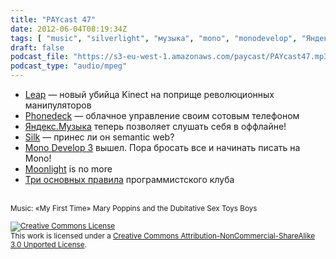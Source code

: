 ```yaml
---
title: "PAYcast 47"
date: 2012-06-04T08:19:34Z
tags: [ "music", "silverlight", "музыка", "mono", "monodevelop", "Яндекс", "leap", "yandex", "gadgets", "программирование", "programming", "phonedeck", "PAYcast", "semantic web", "moonlight", "silk" ]
draft: false
podcast_file: "https://s3-eu-west-1.amazonaws.com/paycast/PAYcast47.mp3"
podcast_type: "audio/mpeg"
---
```

<ul>
<li><a href="http://www.iphones.ru/iNotes/222570" target="_blank">Leap</a> &#8212; новый убийца Kinect на поприще революционных манипуляторов</li>
<li><a href="http://techcrunch.com/2012/04/03/phonedeck-lets-you-control-your-cellphone-via-the-cloud/" target="_blank">Phonedeck</a> &#8212; облачное управление своим сотовым телефоном</li>
<li><a href="http://mobile.yandex.ru/promo/music/" target="_blank">Яндекс.Музыка</a> теперь позволяет слушать себя в оффлайне!</li>
<li><a href="http://gigaom.com/europe/meet-silk-the-semantic-web-for-the-rest-of-us/" target="_blank">Silk</a> &#8212; принес ли он semantic web?</li>
<li><a href="http://habrahabr.ru/post/143861/#habracut" target="_blank">Mono Develop 3</a> вышел. Пора бросать все и начинать писать на Mono!</li>
<li><a href="http://www.zdnet.com/blog/microsoft/xamarin-abandons-its-silverlight-for-linux-technology/12797" target="_blank">Moonlight</a> is no more</li>
<li><a href="http://net.tutsplus.com/tutorials/tools-and-tips/3-key-software-principles-you-must-understand/" target="_blank">Три основных правила</a> программистского клуба</li>
</ul>
<p><span id="more-591"></span><br />
<small>Music: &#171;My First Time&#187; Mary Poppins and the Dubitative Sex Toys Boys</small></p>
<p><small><a rel="license" href="http://creativecommons.org/licenses/by-nc-sa/3.0/"><img alt="Creative Commons License" style="border-width:0" src="http://i.creativecommons.org/l/by-nc-sa/3.0/80x15.png" /></a><br />This work is licensed under a <a rel="license" href="http://creativecommons.org/licenses/by-nc-sa/3.0/">Creative Commons Attribution-NonCommercial-ShareAlike 3.0 Unported License</a>.</small></p>

     
